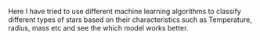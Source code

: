 Here I have tried to use different machine learning algorithms to classify different types of stars based on their characteristics such as Temperature, radius, mass etc and see the which model works better.
